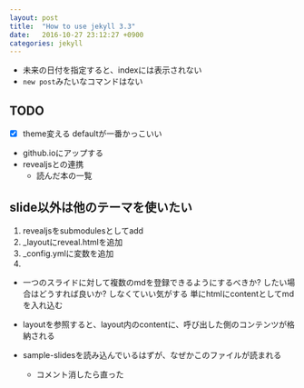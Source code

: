 ```yaml
---
layout: post
title:  "How to use jekyll 3.3"
date:   2016-10-27 23:12:27 +0900
categories: jekyll 
---
```


* 未来の日付を指定すると、indexには表示されない
* `new post`みたいなコマンドはない

## TODO
- [x] theme変える
    defaultが一番かっこいい
- github.ioにアップする
- revealjsとの連携
    - 読んだ本の一覧

## slide以外は他のテーマを使いたい
1. revealjsをsubmodulesとしてadd
1. _layoutにreveal.htmlを追加
1. _config.ymlに変数を追加
1. 

* 一つのスライドに対して複数のmdを登録できるようにするべきか?
したい場合はどうすれば良いか?
しなくていい気がする
単にhtmlにcontentとしてmdを入れ込む


* layoutを参照すると、layout内のcontentに、呼び出した側のコンテンツが格納される

* sample-slidesを読み込んでいるはずが、なぜかこのファイルが読まれる
    * コメント消したら直った
